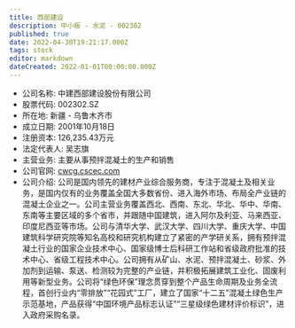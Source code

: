 ```yaml
---
title: 西部建设
description: 中小板 - 水泥 - 002302
published: true
date: 2022-04-30T19:21:17.000Z
tags: stock
editor: markdown
dateCreated: 2022-01-01T00:00:00.000Z
---
```


- 公司名称: 中建西部建设股份有限公司
- 股票代码: 002302.SZ
- 所在地: 新疆 - 乌鲁木齐市
- 成立日期: 2001年10月18日
- 注册资本: 126,235.43万元
- 法定代表人: 吴志旗
- 主营业务: 主要从事预拌混凝土的生产和销售
- 公司官网: [cwcg.cscec.com](cwcg.cscec.com)
- 公司介绍: 公司是国内领先的建材产业综合服务商，专注于混凝土及相关业务，是国内仅有的业务覆盖全国大多数省份、进入海外市场、布局全产业链的混凝土企业之一。公司主营业务覆盖西北、西南、东北、华北、华中、华南、东南等主要区域的多个省市，并跟随中国建筑，进入阿尔及利亚、马来西亚、印度尼西亚等市场。公司与清华大学、武汉大学、四川大学、重庆大学、中国建筑科学研究院等知名高校和研究机构建立了紧密的产学研关系，拥有预拌混凝土行业的国家企业技术中心、国家级博士后科研工作站和省级政府批准的技术中心、省级工程技术中心。公司拥有从矿山、水泥、预拌混凝土、砂浆、外加剂到运输、泵送、检测较为完整的产业链，并积极拓展建筑工业化、固废利用等新型业务。公司将“绿色环保”理念贯穿到整个产品生命周期及业务全流程，首创行业内“零排放”“花园式”工厂，建立了国家“十二五”混凝土绿色生产示范基地，产品获得“中国环境产品标志认证”“三星级绿色建材评价标识”，进入政府采购名录。


